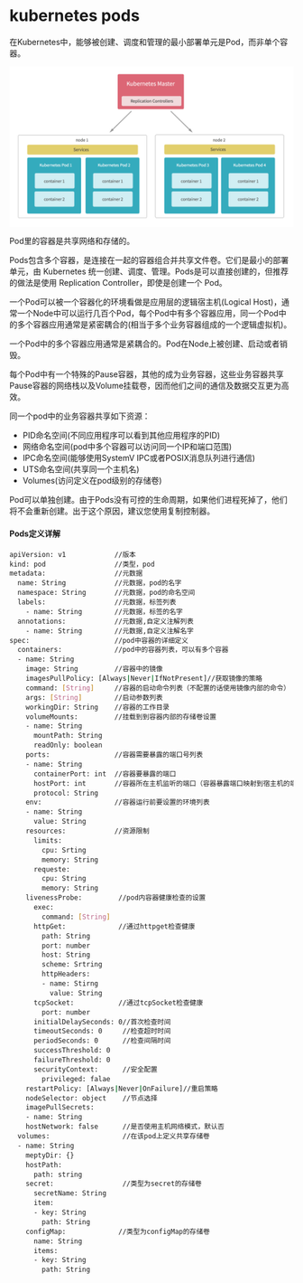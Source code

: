 # kubernetes pods

在Kubernetes中，能够被创建、调度和管理的最小部署单元是Pod，而非单个容器。

<p align="center">
<img width="700" align="center" src="../images/8.jpg" />
</p>

Pod里的容器是共享网络和存储的。

Pods包含多个容器，是连接在一起的容器组合并共享文件卷。它们是最小的部署单元，由 Kubernetes 统一创建、调度、管理。Pods是可以直接创建的，但推荐的做法是使用 Replication Controller，即使是创建一个 Pod。

一个Pod可以被一个容器化的环境看做是应用层的逻辑宿主机(Logical Host)，通常一个Node中可以运行几百个Pod，每个Pod中有多个容器应用，同一个Pod中的多个容器应用通常是紧密耦合的(相当于多个业务容器组成的一个逻辑虚拟机)。

一个Pod中的多个容器应用通常是紧耦合的。Pod在Node上被创建、启动或者销毁。

每个Pod中有一个特殊的Pause容器，其他的成为业务容器，这些业务容器共享Pause容器的网络栈以及Volume挂载卷，因而他们之间的通信及数据交互更为高效。

同一个pod中的业务容器共享如下资源：

* PID命名空间(不同应用程序可以看到其他应用程序的PID)
* 网络命名空间(pod中多个容器可以访问同一个IP和端口范围)
* IPC命名空间(能够使用SystemV IPC或者POSIX消息队列进行通信)
* UTS命名空间(共享同一个主机名)
* Volumes(访问定义在pod级别的存储卷)

Pod可以单独创建。由于Pods没有可控的生命周期，如果他们进程死掉了，他们将不会重新创建。出于这个原因，建议您使用复制控制器。

#### Pods定义详解
```bash
apiVersion: v1            //版本
kind: pod                 //类型，pod
metadata:                 //元数据
  name: String            //元数据，pod的名字
  namespace: String       //元数据，pod的命名空间
  labels:                 //元数据，标签列表
    - name: String        //元数据，标签的名字
  annotations:            //元数据,自定义注解列表
    - name: String        //元数据,自定义注解名字
spec:                     //pod中容器的详细定义
  containers:             //pod中的容器列表，可以有多个容器
  - name: String
    image: String         //容器中的镜像
    imagesPullPolicy: [Always|Never|IfNotPresent]//获取镜像的策略
    command: [String]     //容器的启动命令列表（不配置的话使用镜像内部的命令）
    args: [String]        //启动参数列表
    workingDir: String    //容器的工作目录
    volumeMounts:         //挂载到到容器内部的存储卷设置
    - name: String
      mountPath: String
      readOnly: boolean
    ports:                //容器需要暴露的端口号列表
    - name: String
      containerPort: int  //容器要暴露的端口
      hostPort: int       //容器所在主机监听的端口（容器暴露端口映射到宿主机的端口）
      protocol: String
    env:                  //容器运行前要设置的环境列表
    - name: String
      value: String
    resources:            //资源限制
      limits:
        cpu: Srting
        memory: String
      requeste:
        cpu: String
        memory: String
    livenessProbe:         //pod内容器健康检查的设置
      exec:
        command: [String]
      httpGet:             //通过httpget检查健康
        path: String
        port: number
        host: String
        scheme: Srtring
        httpHeaders:
        - name: Stirng
          value: String 
      tcpSocket:           //通过tcpSocket检查健康
        port: number
      initialDelaySeconds: 0//首次检查时间
      timeoutSeconds: 0     //检查超时时间
      periodSeconds: 0      //检查间隔时间
      successThreshold: 0
      failureThreshold: 0
      securityContext:      //安全配置
        privileged: falae
    restartPolicy: [Always|Never|OnFailure]//重启策略
    nodeSelector: object    //节点选择
    imagePullSecrets:
    - name: String
    hostNetwork: false      //是否使用主机网络模式，默认否
  volumes:                  //在该pod上定义共享存储卷
  - name: String
    meptyDir: {}
    hostPath:
      path: string
    secret:                 //类型为secret的存储卷
      secretName: String
      item:
      - key: String
        path: String
    configMap:             //类型为configMap的存储卷
      name: String
      items:
      - key: String
        path: String

```
